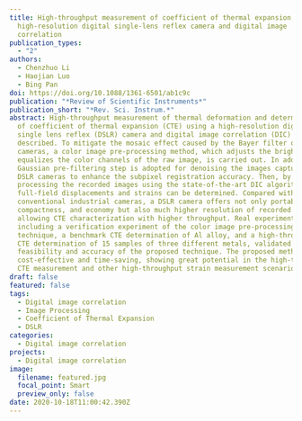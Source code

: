 ```yaml
---
title: High-throughput measurement of coefficient of thermal expansion using a
  high-resolution digital single-lens reflex camera and digital image
  correlation
publication_types:
  - "2"
authors:
  - Chenzhuo Li
  - Haojian Luo
  - Bing Pan
doi: https://doi.org/10.1088/1361-6501/ab1c9c
publication: "*Review of Scientific Instruments*"
publication_short: "*Rev. Sci. Instrum.*"
abstract: High-throughput measurement of thermal deformation and determination
  of coefficient of thermal expansion (CTE) using a high-resolution digital
  single lens reflex (DSLR) camera and digital image correlation (DIC) is
  described. To mitigate the mosaic effect caused by the Bayer filter of DSLR
  cameras, a color image pre-processing method, which adjusts the brightness and
  equalizes the color channels of the raw image, is carried out. In addition, a
  Gaussian pre-filtering step is adopted for denoising the images captured with
  DSLR cameras to enhance the subpixel registration accuracy. Then, by
  processing the recorded images using the state-of-the-art DIC algorithm,
  full-field displacements and strains can be determined. Compared with
  conventional industrial cameras, a DSLR camera offers not only portability,
  compactness, and economy but also much higher resolution of recorded images,
  allowing CTE characterization with higher throughput. Real experiments,
  including a verification experiment of the color image pre-processing
  technique, a benchmark CTE determination of Al alloy, and a high-throughput
  CTE determination of 15 samples of three different metals, validated the
  feasibility and accuracy of the proposed technique. The proposed method is
  cost-effective and time-saving, showing great potential in the high-throughput
  CTE measurement and other high-throughput strain measurement scenarios.
draft: false
featured: false
tags:
  - Digital image correlation
  - Image Processing
  - Coefficient of Thermal Expansion
  - DSLR
categories:
  - Digital image correlation
projects:
  - Digital image correlation
image:
  filename: featured.jpg
  focal_point: Smart
  preview_only: false
date: 2020-10-18T11:00:42.390Z
---
```

